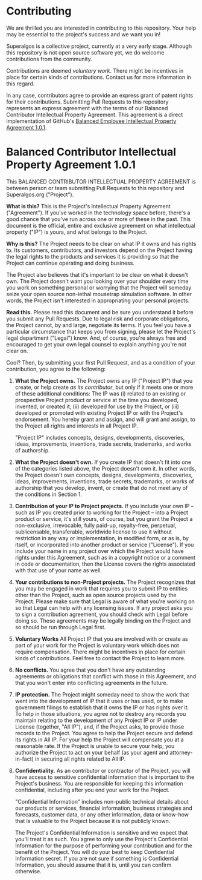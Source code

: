 # Contributing

We are thrilled you are interested in contributing to this repository. Your help may be essential to the project's success and we want you in! 

Superalgos is a collective project, currently at a very early stage. Although this repository is not open source software yet, we do welcome contributions from the community.

Contributions are deemed _voluntary work_. There might be incentives in place for certain kinds of contributions. Contact us for more information in this regard.

In any case, contributors agree to provide an express grant of patent rights for their contributions. Submitting Pull Requests to this repository represents an express agreement with the terms of our Balanced Contributor Intellectual Property Agreement. This agreement is a direct implementation of GitHub's [Balanced Employee Intellectual Property Agreement 1.0.1](https://github.com/github/balanced-employee-ip-agreement/blob/master/Balanced_Employee_IP_Agreement.md).

# Balanced Contributor Intellectual Property Agreement 1.0.1

This BALANCED CONTRIBUTOR INTELLECTUAL PROPERTY AGREEMENT is between person or team submitting Pull Requests to this repository and Superalgos.org ("Project").

**What is this?** This is the Project's Intellectual Property Agreement ("Agreement"). If you've worked in the technology space before, there's a good chance that you've run across one or more of these in the past. This document is the official, entire and exclusive agreement on what intellectual property ("IP") is yours, and what belongs to the Project.

**Why is this?** The Project needs to be clear on what IP it owns and has rights to. Its customers, contributors, and investors depend on the Project having the legal rights to the products and services it is providing so that the Project can continue operating and doing business.

The Project also believes that it's important to be clear on what it doesn't own. The Project doesn't want you looking over your shoulder every time you work on something personal or worrying that the Project will someday seize your open source non-lethal mousetrap simulation software. In other words, the Project isn't interested in appropriating your personal projects.

**Read this.** Please read this document and be sure you understand it before you submit any Pull Requests. Due to legal risk and corporate obligations, the Project cannot, by and large, negotiate its terms. If you feel you have a particular circumstance that keeps you from signing, please let the Project's legal department ("Legal") know. And, of course, you're always free and encouraged to get your own legal counsel to explain anything you're not clear on.

Cool? Then, by submitting your first Pull Request, and as a condition of your contribution, you agree to the following:

1. **What the Project owns.** The Project owns any IP ("Project IP") that you create, or help create _as its contributor_, but only if it meets one or more of these additional conditions: The IP was (i) related to an existing or prospective Project product or service at the time you developed, invented, or created it, (ii) developed for use by the Project, or (iii) developed or promoted with existing Project IP or with the Project's endorsement. You hereby grant and assign, and will grant and assign, to the Project all rights and interests in all Project IP.

   "Project IP" includes concepts, designs, developments, discoveries, ideas, improvements, inventions, trade secrets, trademarks, and works of authorship.

2. **What the Project doesn't own.** If you create IP that doesn't fit into one of the categories listed above, the Project doesn't own it. In other words, the Project doesn't own concepts, designs, developments, discoveries, ideas, improvements, inventions, trade secrets, trademarks, or works of authorship that you develop, invent, or create that do not meet any of the conditions in Section 1. 

3. **Contribution of your IP to Project projects.** If you include your own IP – such as IP you created prior to working for the Project – into a Project product or service, it's still yours, of course, but you grant the Project a non-exclusive, irrevocable, fully paid-up, royalty-free, perpetual, sublicensable, transferable, worldwide license to use it without restriction in any way or implementation, in modified form, or as is, by itself, or incorporated into another product or service ("License"). If you include your name in any project over which the Project would have rights under this Agreement, such as in a copyright notice or a comment in code or documentation, then the License covers the rights associated with that use of your name as well.

4. **Your contributions to non-Project projects.** The Project recognizes that you may be engaged in work that requires you to submit IP to entities other than the Project, such as open source projects used by the Project. Please make sure that Legal is aware of what you're working on so that Legal can help with any licensing issues. If any project asks you to sign a contribution agreement, you should check with Legal before doing so. These agreements may be legally binding on the Project and so should be run through Legal first.

5. **Voluntary Works** All Project IP that you are involved with or create as part of your work for the Project is voluntary work which does not require compensation. There might be incentives in place for certain kinds of contributions. Feel free to contact the Project to learn more.

6. **No conflicts.** You agree that you don't have any outstanding agreements or obligations that conflict with those in this Agreement, and that you won't enter into conflicting agreements in the future.

7. **IP protection.** The Project might someday need to show the work that went into the development of IP that it uses or has used, or to make government filings to establish that it owns the IP or has rights over it. To help in those situations, you agree not to destroy any records you maintain relating to the development of any Project IP or IP under License (together, "All IP"), and, if the Project asks, to provide those records to the Project. You agree to help the Project secure and defend its rights in All IP. For your help the Project will compensate you at a reasonable rate. If the Project is unable to secure your help, you authorize the Project to act on your behalf (as your agent and attorney-in-fact) in securing all rights related to All IP.

8. **Confidentiality.** As an contributor or contractor of the Project, you will have access to sensitive confidential information that is important to the Project's business. You are responsible for keeping this information confidential, including after you end your work for the Project.

   "Confidential Information" includes non-public technical details about our products or services, financial information, business strategies and forecasts, customer data, or any other information, data or know-how that is valuable to the Project because it is not publicly known.

   The Project's Confidential Information is sensitive and we expect that you'll treat it as such. You agree to only use the Project's Confidential Information for the purpose of performing your contribution and for the benefit of the Project. You will do your best to keep Confidential Information secret. If you are not sure if something is Confidential Information, you should assume that it is, until you can confirm otherwise.
